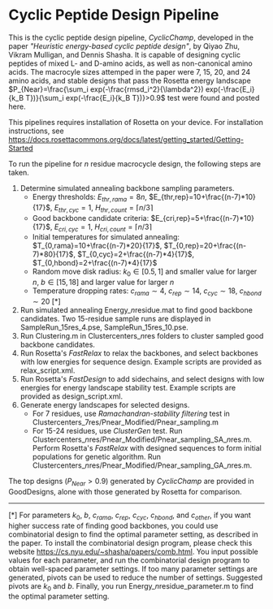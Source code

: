 # Cyclic Peptide Design Pipeline
This is the cyclic peptide design pipeline, _CyclicChamp_, developed in the paper _"Heuristic energy-based cyclic peptide design"_, by Qiyao Zhu, Vikram Mulligan, and Dennis Shasha. It is capable of designing cyclic peptides of mixed L- and D-amino acids, as well as non-canonical amino acids. The macrocyle sizes attemped in the paper were 7, 15, 20, and 24 amino acids, and stable designs that pass the Rosetta energy landscape $P_{Near}=\frac{\sum_i exp(-\frac{rmsd_i^2}{\lambda^2}) exp(-\frac{E_i}{k_B T})}{\sum_i exp(-\frac{E_i}{k_B T})}>0.9$ test were found and posted here.

This pipelines requires installation of Rosetta on your device. For installation instructions, see https://docs.rosettacommons.org/docs/latest/getting_started/Getting-Started

To run the pipeline for _n_ residue macrocycle design, the following steps are taken.
1. Determine simulated annealing backbone sampling parameters.
   - Energy thresholds: $E_{thr,rama}=8n$, $E_{thr,rep}=10+\frac{(n-7)*10}{17}$, $E_{thr,cyc}=1$, $H_{thr,count}=\lceil n/3\rceil$
   - Good backbone candidate criteria: $E_{cri,rep}=5+\frac{(n-7)*10}{17}$, $E_{cri,cyc}=1$, $H_{cri,count}=\lceil n/3\rceil$
   - Initial temperatures for simulated annealing: $T_{0,rama}=10+\frac{(n-7)*20}{17}$, $T_{0,rep}=20+\frac{(n-7)*80}{17}$, $T_{0,cyc}=2+\frac{(n-7)*4}{17}$, $T_{0,hbond}=2+\frac{(n-7)*4}{17}$
   - Random move disk radius: $k_0 \in [0.5,1]$ and smaller value for larger $n$, $b \in [15,18]$ and larger value for larger $n$
   - Temperature dropping rates: $c_{rama} \sim 4$, $c_{rep} \sim 14$, $c_{cyc} \sim 18$, $c_{hbond} \sim 20$ [*]
2. Run simulated annealing Energy_*n*residue.mat to find good backbone candidates. Two 15-residue sample runs are displayed in SampleRun_15res_4.pse, SampleRun_15res_10.pse.
3. Run Clustering.m in Clustercenters_*n*res folders to cluster sampled good backbone candidates.
4. Run Rosetta's _FastRelax_ to relax the backbones, and select backbones with low energies for sequence design. Example scripts are provided as relax_script.xml.
5. Run Rosetta's _FastDesign_ to add sidechains, and select designs with low energies for energy landscape stability test. Example scripts are provided as design_script.xml.
6. Generate energy landscapes for selected designs.
   - For 7 residues, use _Ramachandran-stability filtering_ test in Clustercenters_7res/Pnear_Modified/Pnear_sampling.m
   - For 15-24 residues, use _ClusterGen_ test. Run Clustercenters_*n*res/Pnear_Modified/Pnear_sampling_SA_*n*res.m. Perform Rosetta's _FastRelax_ with designed sequences to form initial populations for genetic algorithm. Run Clustercenters_*n*res/Pnear_Modified/Pnear_sampling_GA_*n*res.m.
  
The top designs ($P_{Near}>0.9$) generated by _CyclicChamp_ are provided in GoodDesigns, alone with those generated by Rosetta for comparison.

---
[\*] For parameters $k_0$, $b$, $c_{rama}$, $c_{rep}$, $c_{cyc}$, $c_{hbond}$, and $c_{other}$, if you want higher success rate of finding good backbones, you could use combinatorial design to find the optimal parameter setting, as described in the paper. To install the combinatorial design program, please check this website https://cs.nyu.edu/~shasha/papers/comb.html. You input possible values for each parameter, and run the combinatorial design program to obtain well-spaced parameter settings. If too many parameter settings are generated, pivots can be used to reduce the number of settings. Suggested pivots are $k_0$ and $b$. Finally, you run Energy_*n*residue_parameter.m to find the optimal parameter setting.
